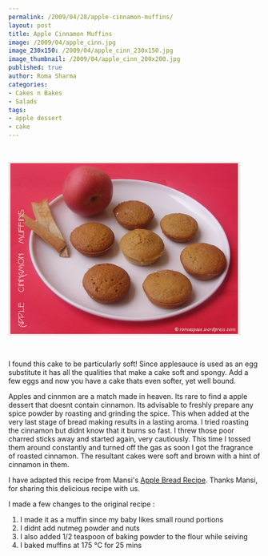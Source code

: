 ```yaml
--- 
permalink: /2009/04/28/apple-cinnamon-muffins/
layout: post
title: Apple Cinnamon Muffins
image: /2009/04/apple_cinn.jpg
image_230x150: /2009/04/apple_cinn_230x150.jpg
image_thumbnail: /2009/04/apple_cinn_200x200.jpg
published: true
author: Roma Sharma
categories: 
- Cakes n Bakes
- Salads
tags:
- apple dessert
- cake
---
```

 

<img class="alignnone size-full wp-image-1468" title="apple_cinn" src="/2009/04/apple_cinn.jpg" alt="apple_cinn" width="464" height="347" />

 

I found this cake to be particularly soft! Since applesauce is used as an egg substitute it has all the qualities that make a cake soft and spongy. Add a few eggs and now you have a cake thats even softer, yet well bound. 

Apples and cinnmon are a match made in heaven. Its rare to find a apple dessert that doesnt contain cinnamon. Its advisable to freshly prepare any spice powder by roasting and grinding the spice. This when added at the very last stage of bread making results in a lasting aroma. I tried roasting the cinnamon but didnt know that it burns so fast. I threw those poor charred sticks away and started again, very cautiously. This time I tossed them around constantly and turned off the gas as soon I got the fragrance of roasted cinnamon. The resultant cakes were soft and brown with a hint of cinnamon in them.

I have adapted this recipe from Mansi's <a href="http://funnfud.blogspot.com/2008/10/spiced-apple-bread-recipe.html">Apple Bread Recipe</a>. Thanks Mansi, for sharing this delicious recipe with us.

I made a few changes to the original recipe :
<ol>
	<li>I made it as a muffin since my baby likes small round portions</li>
	<li>I didnt add nutmeg powder and nuts</li>
	<li>I also added 1/2 teaspoon of baking powder to the flour while seiving</li>
	<li>I baked muffins at 175 °C for 25 mins</li>
</ol>
